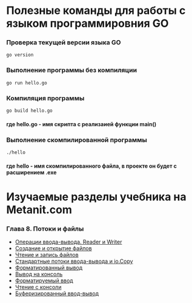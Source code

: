 # Полезные команды для работы с языком программировния GO

### Проверка текущей версии языка GO
```
go version
```

### Выполнение программы без компиляции
```
go run hello.go
```
### Компиляция программы
```
go build hello.go
```
#### где hello.go - имя скрипта с реализаией функции main()

### Выполнение скомпилированной программы
```
./hello
```
#### где hello - имя скомпилированного файла, в проекте он будет с расширением .exe



# Изучаемые разделы учебника на Metanit.com

### Глава 8. Потоки и файлы
* [Операции ввода-вывода. Reader и Writer](https://metanit.com/go/tutorial/8.1.php)
* [Создание и открытие файлов](https://metanit.com/go/tutorial/8.2.php)
* [Чтение и запись файлов](https://metanit.com/go/tutorial/8.3.php)
* [Стандартные потоки ввода-вывода и io.Copy](https://metanit.com/go/tutorial/8.4.php)
* [Форматированный вывод](https://metanit.com/go/tutorial/8.5.php)
* [Вывод на консоль](https://metanit.com/go/tutorial/8.6.php)
* [Форматируемый ввод](https://metanit.com/go/tutorial/8.7.php)
* [Чтение с консоли](https://metanit.com/go/tutorial/8.8.php)
* [Буферизированный ввод-вывод](https://metanit.com/go/tutorial/8.9.php)

